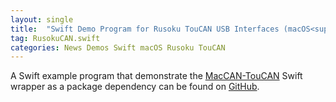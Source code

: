```yaml
---
layout: single
title:  "Swift Demo Program for Rusoku TouCAN USB Interfaces (macOS<sup>&reg;</sup>)"
tag: RusokuCAN.swift
categories: News Demos Swift macOS Rusoku TouCAN
---
```

A Swift example program that demonstrate the [MacCAN-TouCAN](/drivers/RusokuCAN/) Swift wrapper as a package dependency can be found on [GitHub](https://github.com/mac-can/RusokuCAN.swift).
